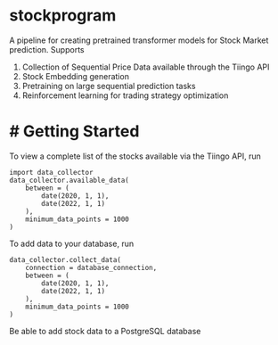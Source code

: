 # stockprogram

A pipeline for creating pretrained transformer models for Stock Market prediction. Supports

1. Collection of Sequential Price Data available through the Tiingo API
2. Stock Embedding generation
3. Pretraining on large sequential prediction tasks
4. Reinforcement learning for trading strategy optimization


# # Getting Started

To view a complete list of the stocks available via the Tiingo API, run
```
import data_collector
data_collector.available_data(
    between = (
        date(2020, 1, 1),
        date(2022, 1, 1)
    ),
    minimum_data_points = 1000
)
```

To add data to your database, run

```
data_collector.collect_data(
    connection = database_connection,
    between = (
        date(2020, 1, 1),
        date(2022, 1, 1)
    ),
    minimum_data_points = 1000
)
```

Be able to add stock data to a PostgreSQL database 